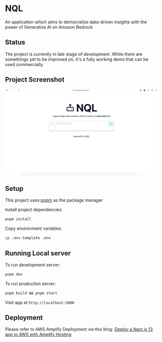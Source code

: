 # NQL

An application which aims to democratize data-driven insights with the power of Generative AI on Amazon Bedrock

## Status

The project is currently in late stage of development. While there are somethings yet to be improved on, it's a fully working demo that can be used commercially.

## Project Screenshot
![project-screenshot](./assets/frontend.png)

## Setup

This project uses [pnpm](https://pnpm.io/) as the package manager

Install project dependencies
```bash
pnpm install
```

Copy environment variables
```bash
cp .env.template .env
```

## Running Local server
To run development server:
```bash
pnpm dev
```

To run production server:
```bash
pnpm build && pnpm start
```

Visit app at `http://localhost:3000`

## Deployment

Please refer to AWS Amplify Deployment via this blog: [Deploy a Next.js 13 app to AWS with Amplify Hosting](https://aws.amazon.com/blogs/mobile/amplify-next-js-13/)
